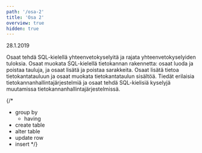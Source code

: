 ```yaml
---
path: '/osa-2'
title: 'Osa 2'
overview: true
hidden: true
---
```


<deadline>28.1.2019</deadline>


Osaat tehdä SQL-kielellä yhteenvetokyselyitä ja rajata yhteenvetokyselyiden tuloksia. Osaat muokata SQL-kielellä tietokannan rakennetta: osaat luoda ja poistaa tauluja, ja osaat lisätä ja poistaa sarakkeita. Osaat lisätä tietoa tietokantatauluun ja osaat muokata tietokantataulun sisältöä. Tiedät erilaisia tietokannanhallintajärjestelmiä ja osaat tehdä SQL-kielisiä kyselyjä muutamissa tietokannanhallintajärjestelmissä.


<please-login></please-login>

<pages-in-this-section></pages-in-this-section>


{/*
- group by
    - having
- create table
- alter table
- update row
- insert
*/}


<exercises-in-this-section></exercises-in-this-section>
